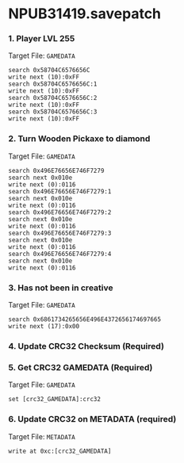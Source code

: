 # NPUB31419.savepatch

### 1. Player LVL 255

Target File: `GAMEDATA`

```
search 0x58704C6576656C
write next (10):0xFF
search 0x58704C6576656C:1
write next (10):0xFF
search 0x58704C6576656C:2
write next (10):0xFF
search 0x58704C6576656C:3
write next (10):0xFF
```

### 2. Turn Wooden Pickaxe to diamond

Target File: `GAMEDATA`

```
search 0x496E76656E746F7279
search next 0x010e
write next (0):0116
search 0x496E76656E746F7279:1
search next 0x010e
write next (0):0116
search 0x496E76656E746F7279:2
search next 0x010e
write next (0):0116
search 0x496E76656E746F7279:3
search next 0x010e
write next (0):0116
search 0x496E76656E746F7279:4
search next 0x010e
write next (0):0116
```

### 3. Has not been in creative

Target File: `GAMEDATA`

```
search 0x6861734265656E496E4372656174697665
write next (17):0x00
```

### 4.  Update CRC32 Checksum (Required)
### 5. Get CRC32 GAMEDATA (Required)

Target File: `GAMEDATA`

```
set [crc32_GAMEDATA]:crc32
```

### 6. Update CRC32 on METADATA (required)

Target File: `METADATA`

```
write at 0xc:[crc32_GAMEDATA]
```

